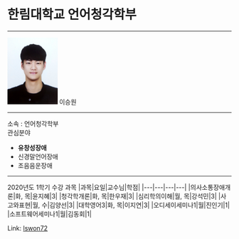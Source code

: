 # 한림대학교 언어청각학부
---
<img src=증사3.jpg height=150 widht=150>
이승원

---
소속 : 언어청각학부   
관심분야   
* **유창성장애**
* 신경말언어장애
* 조음음운장애

------------

2020년도 1학기 수강 과목
|과목|요일|교수님|학점|
|---|---|---|---|
|의사소통장애개론|화, 목|윤지혜|3|
|청각학개론|화, 목|한우재|3|
|심리학의이해|월, 목|강석민|3|
|사고와표현|월, 수|김양선|3|
|대학영어3|화, 목|이지연|3|
|오디세이세미나1|월|진인기|1|
|소프트웨어세미나1|월|김동회|1|

Link: [lswon72][github]

[github]: http://gitgub.com/lswon72
